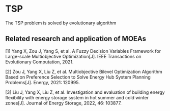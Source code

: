 # TSP

The TSP problem is solved by evolutionary algorithm

## Related research and application of MOEAs

[1] Yang X, Zou J, Yang S, et al. A Fuzzy Decision Variables Framework for Large-scale Multiobjective Optimization[J]. IEEE Transactions on Evolutionary Computation, 2021.

[2] Zou J, Yang X, Liu Z, et al. Multiobjective Bilevel Optimization Algorithm Based on Preference Selection to Solve Energy Hub System Planning Problems[J]. Energy, 2021: 120995.

[3] Liu J, Yang X, Liu Z, et al. Investigation and evaluation of building energy flexibility with energy storage system in hot summer and cold winter zones[J]. Journal of Energy Storage, 2022, 46: 103877.
